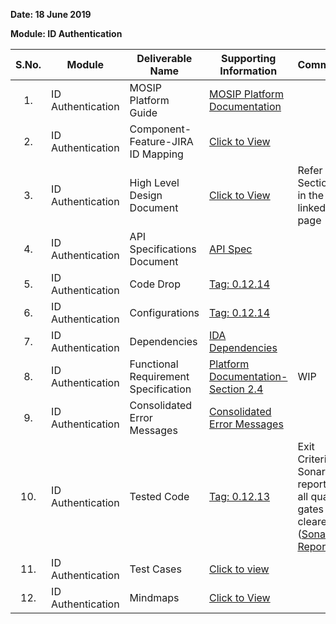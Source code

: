 **Date: 18 June 2019**

**Module: ID Authentication**

|**S.No.**|**Module**|**Deliverable Name**| **Supporting Information**|**Comments**|
|:------:|-----|---|---|---|
|1.|ID Authentication|MOSIP Platform Guide|[MOSIP Platform Documentation](Platform-Documentation)||
|2.|ID Authentication|Component-Feature-JIRA ID Mapping|[Click to View](https://github.com/mosip/mosip/wiki/Component-Feature-ID-JIRA-ID-Mapping#11-authentication-)|
|3.|ID Authentication|High Level Design Document|[Click to View](Deliverables---Attachments)|Refer Section 7 in the linked page|
|4.|ID Authentication|API Specifications Document|[API Spec](https://github.com/mosip/mosip/wiki/ID-Authentication-APIs)||
|5.|ID Authentication|Code Drop|[Tag: 0.12.14](/mosip/mosip/releases/tag/0.12.14)||
|6.|ID Authentication|Configurations|[Tag: 0.12.14](/mosip/mosip-configuration/releases/tag/0.12.14)||
|7.|ID Authentication|Dependencies|[IDA Dependencies](https://github.com/mosip/mosip/wiki/ID-Authentication-Dependencies)||
|8.|ID Authentication|Functional Requirement Specification|[Platform Documentation-Section 2.4](https://github.com/mosip/mosip/wiki/Platform-Documentation#34-id-authentication-)|WIP|
|9.|ID Authentication|Consolidated Error Messages|[Consolidated Error Messages](https://github.com/mosip/mosip/blob/master/docs/requirements/Requirements%20Detailing%20References/ID-Authentication/Sprint%2012/Consolidated%20error%20messages%20V2.7.xlsx)||
|10.|ID Authentication|Tested Code|[Tag: 0.12.13](/mosip/mosip/releases/tag/0.12.13)|Exit Criteria: Sonar report with all quality gates cleared ([Sonar Report](http://104.215.158.154:9000/dashboard?id=io.mosip.authentication%3Aauthentication-parent))|
|11.|ID Authentication|Test Cases|[Click to view](https://github.com/mosip/mosip/tree/master/docs/testing/ID-Authentication/Testcases)||
|12.|ID Authentication|Mindmaps|[Click to View](https://github.com/mosip/mosip/tree/master/docs/testing/ID-Authentication/Mindmaps)|